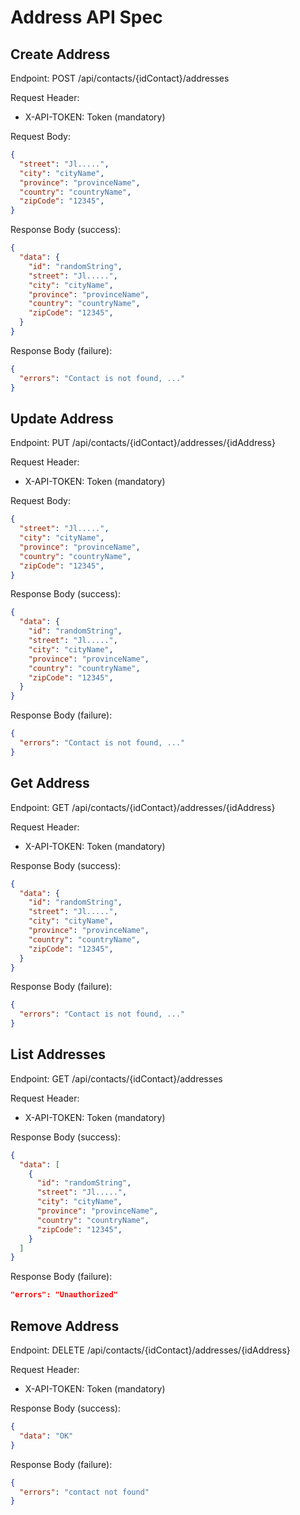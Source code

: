 # Address API Spec

## Create Address
Endpoint: POST /api/contacts/{idContact}/addresses

Request Header:
- X-API-TOKEN: Token (mandatory)

Request Body:
```json
{
  "street": "Jl.....",
  "city": "cityName",
  "province": "provinceName",
  "country": "countryName",
  "zipCode": "12345",
}
```

Response Body (success):
```json
{
  "data": {
    "id": "randomString",
    "street": "Jl.....",
    "city": "cityName",
    "province": "provinceName",
    "country": "countryName",
    "zipCode": "12345",
  }
}
```

Response Body (failure):
```json
{
  "errors": "Contact is not found, ..."
}
```

## Update Address
Endpoint: PUT /api/contacts/{idContact}/addresses/{idAddress}

Request Header:
- X-API-TOKEN: Token (mandatory)

Request Body:
```json
{
  "street": "Jl.....",
  "city": "cityName",
  "province": "provinceName",
  "country": "countryName",
  "zipCode": "12345",
}
```

Response Body (success):
```json
{
  "data": {
    "id": "randomString",
    "street": "Jl.....",
    "city": "cityName",
    "province": "provinceName",
    "country": "countryName",
    "zipCode": "12345",
  }
}
```

Response Body (failure):
```json
{
  "errors": "Contact is not found, ..."
}
```

## Get Address
Endpoint: GET /api/contacts/{idContact}/addresses/{idAddress}

Request Header:
- X-API-TOKEN: Token (mandatory)

Response Body (success):
```json
{
  "data": {
    "id": "randomString",
    "street": "Jl.....",
    "city": "cityName",
    "province": "provinceName",
    "country": "countryName",
    "zipCode": "12345",
  }
}
```

Response Body (failure):
```json
{
  "errors": "Contact is not found, ..."
}
```

## List Addresses
Endpoint: GET /api/contacts/{idContact}/addresses

Request Header:
- X-API-TOKEN: Token (mandatory)

Response Body (success):
```json
{
  "data": [
    {
      "id": "randomString",
      "street": "Jl.....",
      "city": "cityName",
      "province": "provinceName",
      "country": "countryName",
      "zipCode": "12345",
    }
  ]
}
```

Response Body (failure):
```json
"errors": "Unauthorized"
```

## Remove Address
Endpoint: DELETE /api/contacts/{idContact}/addresses/{idAddress}

Request Header:
- X-API-TOKEN: Token (mandatory)

Response Body (success):
```json
{
  "data": "OK"
}
```

Response Body (failure):
```json
{
  "errors": "contact not found"
}
```
